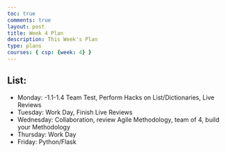```yaml
---
toc: true
comments: true
layout: post
title: Week 4 Plan
description: This Week's Plan
type: plans
courses: { csp: {week: 4} }
---
```


## List:
- Monday: -1.1-1.4 Team Test,  Perform Hacks on List/Dictionaries, Live Reviews
- Tuesday: Work Day, Finish Live Reviews
- Wednesday: Collaboration, review Agile Methodology, team of 4, build your Methodology
- Thursday: Work Day
- Friday: Python/Flask